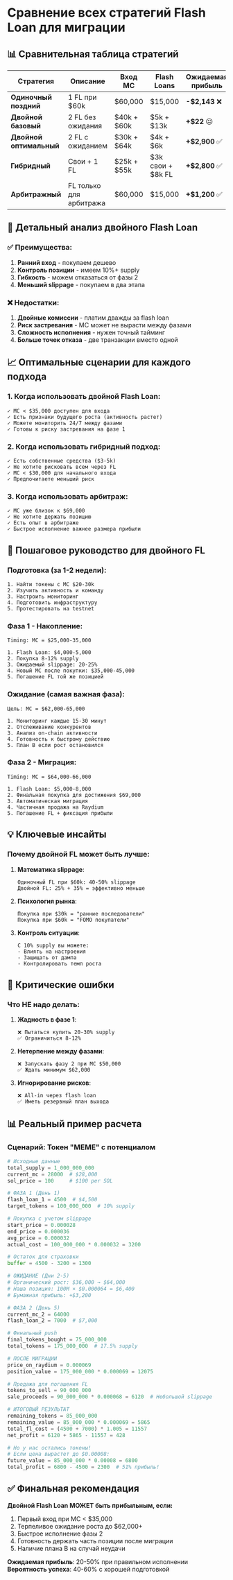 # Сравнение всех стратегий Flash Loan для миграции

## 📊 Сравнительная таблица стратегий

| Стратегия | Описание | Вход MC | Flash Loans | Ожидаемая прибыль | Риск | Сложность |
|-----------|----------|---------|-------------|-------------------|------|-----------|
| **Одиночный поздний** | 1 FL при $60k | $60,000 | $15,000 | **-$2,143** ❌ | Высокий | Низкая |
| **Двойной базовый** | 2 FL без ожидания | $40k + $60k | $5k + $13k | **+$22** 😐 | Очень высокий | Средняя |
| **Двойной оптимальный** | 2 FL с ожиданием | $30k + $64k | $4k + $6k | **+$2,900** ✅ | Средний | Высокая |
| **Гибридный** | Свои + 1 FL | $25k + $55k | $3k свои + $8k FL | **+$2,800** ✅ | Низкий | Средняя |
| **Арбитражный** | FL только для арбитража | $60,000 | $15,000 | **+$1,200** ✅ | Низкий | Высокая |

## 🎯 Детальный анализ двойного Flash Loan

### ✅ Преимущества:
1. **Ранний вход** - покупаем дешево
2. **Контроль позиции** - имеем 10%+ supply
3. **Гибкость** - можем отказаться от фазы 2
4. **Меньший slippage** - покупаем в два этапа

### ❌ Недостатки:
1. **Двойные комиссии** - платим дважды за flash loan
2. **Риск застревания** - MC может не вырасти между фазами
3. **Сложность исполнения** - нужен точный тайминг
4. **Больше точек отказа** - две транзакции вместо одной

## 📈 Оптимальные сценарии для каждого подхода

### 1. Когда использовать двойной Flash Loan:
```
✓ MC < $35,000 доступен для входа
✓ Есть признаки будущего роста (активность растет)
✓ Можете мониторить 24/7 между фазами
✓ Готовы к риску застревания на фазе 1
```

### 2. Когда использовать гибридный подход:
```
✓ Есть собственные средства ($3-5k)
✓ Не хотите рисковать всем через FL
✓ MC < $30,000 для начального входа
✓ Предпочитаете меньший риск
```

### 3. Когда использовать арбитраж:
```
✓ MC уже близок к $69,000
✓ Не хотите держать позицию
✓ Есть опыт в арбитраже
✓ Быстрое исполнение важнее размера прибыли
```

## 🔧 Пошаговое руководство для двойного FL

### Подготовка (за 1-2 недели):
```
1. Найти токены с MC $20-30k
2. Изучить активность и команду
3. Настроить мониторинг
4. Подготовить инфраструктуру
5. Протестировать на testnet
```

### Фаза 1 - Накопление:
```
Timing: MC = $25,000-35,000

1. Flash Loan: $4,000-5,000
2. Покупка 8-12% supply
3. Ожидаемый slippage: 20-25%
4. Новый MC после покупки: $35,000-45,000
5. Погашение FL той же позицией
```

### Ожидание (самая важная фаза):
```
Цель: MC = $62,000-65,000

1. Мониторинг каждые 15-30 минут
2. Отслеживание конкурентов
3. Анализ on-chain активности
4. Готовность к быстрому действию
5. План B если рост остановился
```

### Фаза 2 - Миграция:
```
Timing: MC = $64,000-66,000

1. Flash Loan: $5,000-8,000
2. Финальная покупка для достижения $69,000
3. Автоматическая миграция
4. Частичная продажа на Raydium
5. Погашение FL + фиксация прибыли
```

## 💡 Ключевые инсайты

### Почему двойной FL может быть лучше:

1. **Математика slippage**:
   ```
   Одиночный FL при $60k: 40-50% slippage
   Двойной FL: 25% + 35% = эффективно меньше
   ```

2. **Психология рынка**:
   ```
   Покупка при $30k = "ранние последователи"
   Покупка при $60k = "FOMO покупатели"
   ```

3. **Контроль ситуации**:
   ```
   С 10% supply вы можете:
   - Влиять на настроения
   - Защищать от дампа
   - Контролировать темп роста
   ```

## 🚨 Критические ошибки

### Что НЕ надо делать:

1. **Жадность в фазе 1**:
   ```
   ❌ Пытаться купить 20-30% supply
   ✅ Ограничиться 8-12%
   ```

2. **Нетерпение между фазами**:
   ```
   ❌ Запускать фазу 2 при MC $50,000
   ✅ Ждать минимум $62,000
   ```

3. **Игнорирование рисков**:
   ```
   ❌ All-in через flash loan
   ✅ Иметь резервный план выхода
   ```

## 📊 Реальный пример расчета

### Сценарий: Токен "MEME" с потенциалом

```python
# Исходные данные
total_supply = 1_000_000_000
current_mc = 28000  # $28,000
sol_price = 100     # $100 per SOL

# ФАЗА 1 (День 1)
flash_loan_1 = 4500  # $4,500
target_tokens = 100_000_000  # 10% supply

# Покупка с учетом slippage
start_price = 0.000028
end_price = 0.000036
avg_price = 0.000032
actual_cost = 100_000_000 * 0.000032 = 3200

# Остаток для страховки
buffer = 4500 - 3200 = 1300

# ОЖИДАНИЕ (Дни 2-5)
# Органический рост: $36,000 → $64,000
# Наша позиция: 100M × $0.000064 = $6,400
# Бумажная прибыль: +$3,200

# ФАЗА 2 (День 5)
current_mc_2 = 64000
flash_loan_2 = 7000  # $7,000

# Финальный push
final_tokens_bought = 75_000_000
total_tokens = 175_000_000  # 17.5% supply

# ПОСЛЕ МИГРАЦИИ
price_on_raydium = 0.000069
position_value = 175_000_000 * 0.000069 = 12075

# Продажа для погашения FL
tokens_to_sell = 90_000_000
sale_proceeds = 90_000_000 * 0.000068 = 6120  # Небольшой slippage

# ИТОГОВЫЙ РЕЗУЛЬТАТ
remaining_tokens = 85_000_000
remaining_value = 85_000_000 * 0.000069 = 5865
total_fl_cost = (4500 + 7000) * 1.005 = 11557
net_profit = 6120 + 5865 - 11557 = 428

# Но у нас остались токены!
# Если цена вырастет до $0.00008:
future_value = 85_000_000 * 0.00008 = 6800
total_profit = 6800 - 4500 = 2300  # 51% прибыль!
```

## ✅ Финальная рекомендация

**Двойной Flash Loan МОЖЕТ быть прибыльным, если:**

1. Первый вход при MC < $35,000
2. Терпеливое ожидание роста до $62,000+
3. Быстрое исполнение фазы 2
4. Готовность держать часть позиции после миграции
5. Наличие плана B на случай неудачи

**Ожидаемая прибыль**: 20-50% при правильном исполнении
**Вероятность успеха**: 40-60% с хорошей подготовкой